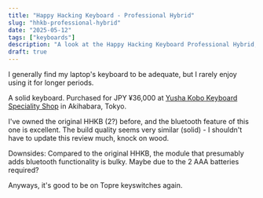 ```yaml
---
title: "Happy Hacking Keyboard - Professional Hybrid"
slug: "hhkb-professional-hybrid"
date: "2025-05-12"
tags: ["keyboards"]
description: "A look at the Happy Hacking Keyboard Professional Hybrid, purchased in Japan."
draft: true
---
```


I generally find my laptop's keyboard to be adequate, but I rarely enjoy using
it for longer periods.

A solid keyboard. Purchased for JPY ¥36,000 at
[Yusha Kobo Keyboard Speciality Shop]() in Akihabara, Tokyo.

I've owned the original HHKB (2?) before, and the bluetooth feature of this one
is excellent. The build quality seems very similar (solid) - I shouldn't have to
update this review much, knock on wood.

Downsides: Compared to the original HHKB, the module that presumably adds
bluetooth functionality is bulky. Maybe due to the 2 AAA batteries required?

Anyways, it's good to be on Topre keyswitches again.
